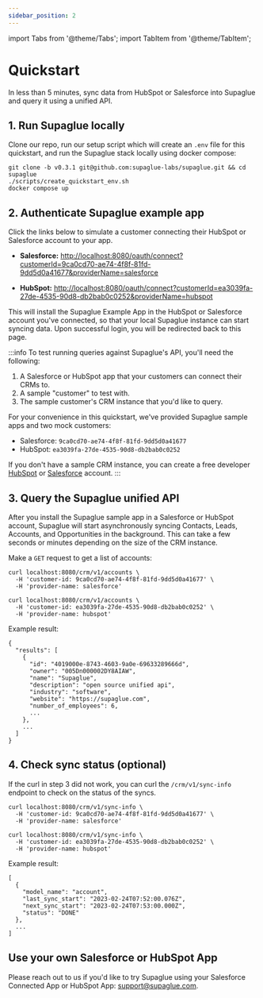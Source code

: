 ```yaml
---
sidebar_position: 2
---
```


import Tabs from '@theme/Tabs';
import TabItem from '@theme/TabItem';

# Quickstart

In less than 5 minutes, sync data from HubSpot or Salesforce into Supaglue and query it using a unified API.

## 1. Run Supaglue locally

Clone our repo, run our setup script which will create an `.env` file for this quickstart, and run the Supaglue stack locally using docker compose:

```shell
git clone -b v0.3.1 git@github.com:supaglue-labs/supaglue.git && cd supaglue
./scripts/create_quickstart_env.sh
docker compose up
```

## 2. Authenticate Supaglue example app

Click the links below to simulate a customer connecting their HubSpot or Salesforce account to your app.

- **Salesforce:** [http://localhost:8080/oauth/connect?customerId=9ca0cd70-ae74-4f8f-81fd-9dd5d0a41677&providerName=salesforce](http://localhost:8080/oauth/connect?customerId=9ca0cd70-ae74-4f8f-81fd-9dd5d0a41677&providerName=salesforce&returnUrl=https://docs.supaglue.com/quickstart)

- **HubSpot:** [http://localhost:8080/oauth/connect?customerId=ea3039fa-27de-4535-90d8-db2bab0c0252&providerName=hubspot](http://localhost:8080/oauth/connect?customerId=ea3039fa-27de-4535-90d8-db2bab0c0252&providerName=hubspot&returnUrl=https://docs.supaglue.com/quickstart)

This will install the Supaglue Example App in the HubSpot or Salesforce account you've connected, so that your local Supaglue instance can start syncing data. Upon successful login, you will be redirected back to this page.

:::info
To test running queries against Supaglue's API, you'll need the following:

1. A Salesforce or HubSpot app that your customers can connect their CRMs to.
2. A sample "customer" to test with.
3. The sample customer's CRM instance that you'd like to query.

For your convenience in this quickstart, we've provided Supaglue sample apps and two mock customers:

- Salesforce: `9ca0cd70-ae74-4f8f-81fd-9dd5d0a41677`
- HubSpot: `ea3039fa-27de-4535-90d8-db2bab0c0252`

If you don't have a sample CRM instance, you can create a free developer [HubSpot](https://app.hubspot.com/signup-hubspot/crm) or [Salesforce](https://developer.salesforce.com/signup) account.
:::

## 3. Query the Supaglue unified API

After you install the Supaglue sample app in a Salesforce or HubSpot account, Supaglue will start asynchronously syncing Contacts, Leads, Accounts, and Opportunities in the background. This can take a few seconds or minutes depending on the size of the CRM instance.

Make a `GET` request to get a list of accounts:

<Tabs>
<TabItem value="salesforce" label="Salesforce" default>

```shell
curl localhost:8080/crm/v1/accounts \
  -H 'customer-id: 9ca0cd70-ae74-4f8f-81fd-9dd5d0a41677' \
  -H 'provider-name: salesforce'
```

</TabItem>
<TabItem value="hubspot" label="HubSpot">

```shell
curl localhost:8080/crm/v1/accounts \
  -H 'customer-id: ea3039fa-27de-4535-90d8-db2bab0c0252' \
  -H 'provider-name: hubspot'
```

</TabItem>
</Tabs>

Example result:

```console
{
  "results": [
    {
      "id": "4019000e-8743-4603-9a0e-69633289666d",
      "owner": "005Dn000002DY8AIAW",
      "name": "Supaglue",
      "description": "open source unified api",
      "industry": "software",
      "website": "https://supaglue.com",
      "number_of_employees": 6,
      ...
    },
    ...
  ]
}
```

## 4. Check sync status (optional)

If the curl in step 3 did not work, you can curl the `/crm/v1/sync-info` endpoint to check on the status of the syncs.

<Tabs>
<TabItem value="salesforce" label="Salesforce" default>

```shell
curl localhost:8080/crm/v1/sync-info \
  -H 'customer-id: 9ca0cd70-ae74-4f8f-81fd-9dd5d0a41677' \
  -H 'provider-name: salesforce'
```

</TabItem>
<TabItem value="hubspot" label="HubSpot">

```shell
curl localhost:8080/crm/v1/sync-info \
  -H 'customer-id: ea3039fa-27de-4535-90d8-db2bab0c0252' \
  -H 'provider-name: hubspot'
```

</TabItem>
</Tabs>

Example result:

```console
[
  {
    "model_name": "account",
    "last_sync_start": "2023-02-24T07:52:00.076Z",
    "next_sync_start": "2023-02-24T07:53:00.000Z",
    "status": "DONE"
  },
  ...
]
```

## Use your own Salesforce or HubSpot App

Please reach out to us if you'd like to try Supaglue using your Salesforce Connected App or HubSpot App: [support@supaglue.com](mailto:support@supaglue.com).
